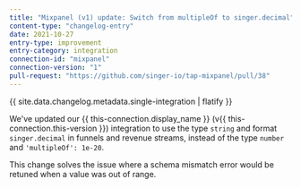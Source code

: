 ```yaml
---
title: "Mixpanel (v1) update: Switch from multipleOf to singer.decimal"
content-type: "changelog-entry"
date: 2021-10-27
entry-type: improvement
entry-category: integration
connection-id: "mixpanel"
connection-version: "1"
pull-request: "https://github.com/singer-io/tap-mixpanel/pull/38"
---
```

{{ site.data.changelog.metadata.single-integration | flatify }}

We've updated our {{ this-connection.display_name }} (v{{ this-connection.this-version }}) integration to use the type `string` and format `singer.decimal` in funnels and revenue streams, instead of the type `number` and `'multipleOf': 1e-20`.

This change solves the issue where a schema mismatch error would be retuned when a value was out of range.